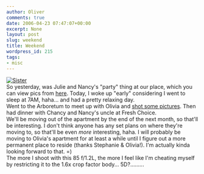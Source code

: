 ```yaml
---
author: Oliver
comments: true
date: 2006-04-23 07:47:07+00:00
excerpt: None
layout: post
slug: weekend
title: Weekend
wordpress_id: 215
tags:
- misc
---
```


<a href="http://www.flickr.com/photos/owiber/133195528/" title="Sister"><img src="http://static.flickr.com/49/133195528_49750febfb.jpg" alt="Sister" /></a>
<br />So yesterday, was Julie and Nancy's "party" thing at our place, which you can view pics from <a href="http://www.flickr.com/photos/owiber/sets/72057594113649863/">here</a>.  Today, I woke up "early" considering I went to sleep at 7AM, haha... and had a pretty relaxing day.<br />
Went to the Arboretum to meet up with Olivia and <a href="http://www.flickr.com/photos/owiber/sets/72057594114298760/">shot some pictures</a>.  Then had dinner with Chancy and Nancy's uncle at Fresh Choice.<br />
We'll be moving out of the apartment by the end of the next month, so that'll be interesting. I don't think anyone has any set plans on where they're moving to, so that'll be even <i>more</i> interesting, haha.  I will probably be moving to Olivia's apartment for at least a while until I figure out a more permanent place to reside (thanks Stephanie &amp; Olivia!).  I'm actually kinda looking forward to that. =)<br />
The more I shoot with this 85 f/1.2L, the more I feel like I'm cheating myself by restricting it to the 1.6x crop factor body... 5D?.........